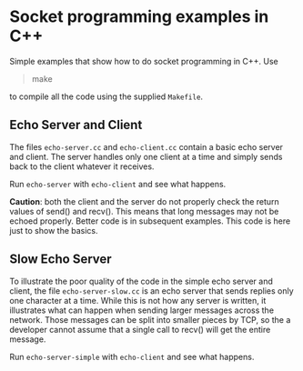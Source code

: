# Socket programming examples in C++

Simple examples that show how to do socket programming in C++. Use

> make

to compile all the code using the supplied `Makefile`.

## Echo Server and Client

The files `echo-server.cc` and `echo-client.cc` contain a basic echo
server and client. The server handles only one client at a time and
simply sends back to the client whatever it receives.

Run `echo-server` with `echo-client` and see what happens.

**Caution**: both the client and the server do not properly check the
return values of send() and recv(). This means that long messages may
not be echoed properly. Better code is in subsequent examples. This code
is here just to show the basics.

## Slow Echo Server

To illustrate the poor quality of the code in the simple echo server
and client, the file `echo-server-slow.cc` is an echo server that
sends replies only one character at a time. While this is not how any
server is written, it illustrates what can happen when sending larger
messages across the network. Those messages can be split into smaller
pieces by TCP, so the a developer cannot assume that a single call to
recv() will get the entire message.

Run `echo-server-simple` with `echo-client` and see what happens.


